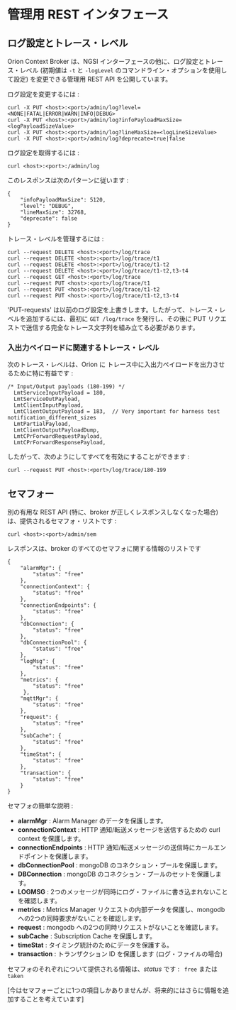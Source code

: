 # 管理用 REST インタフェース

## ログ設定とトレース・レベル

Orion Context Broker は、NGSI インターフェースの他に、ログ設定とトレース・レベル (初期値は `-t` と `-logLevel` のコマンドライン・オプションを使用して設定) を変更できる管理用 REST API を公開しています。

ログ設定を変更するには :

```
curl -X PUT <host>:<port>/admin/log?level=<NONE|FATAL|ERROR|WARN|INFO|DEBUG>
curl -X PUT <host>:<port>/admin/log?infoPayloadMaxSize=<logPayloadSizeValue>
curl -X PUT <host>:<port>/admin/log?lineMaxSize=<logLineSizeValue>
curl -X PUT <host>:<port>/admin/log?deprecate=true|false
```

ログ設定を取得するには :

```
curl <host>:<port>:/admin/log
```

このレスポンスは次のパターンに従います :

```
{
    "infoPayloadMaxSize": 5120,
    "level": "DEBUG",
    "lineMaxSize": 32768,
    "deprecate": false
}
```

トレース・レベルを管理するには :

```
curl --request DELETE <host>:<port>/log/trace
curl --request DELETE <host>:<port>/log/trace/t1
curl --request DELETE <host>:<port>/log/trace/t1-t2
curl --request DELETE <host>:<port>/log/trace/t1-t2,t3-t4
curl --request GET <host>:<port>/log/trace
curl --request PUT <host>:<port>/log/trace/t1
curl --request PUT <host>:<port>/log/trace/t1-t2
curl --request PUT <host>:<port>/log/trace/t1-t2,t3-t4
```

'PUT-requests' は以前のログ設定を上書きします。したがって、トレース・レベルを追加するには、最初に `GET /log/trace` を発行し、その後に PUT リクエストで送信する完全なトレース文字列を組み立てる必要があります。

### 入出力ペイロードに関連するトレース・レベル

次のトレース・レベルは、Orion に トレース中に入出力ペイロードを出力させるために特に有益です :

```
/* Input/Output payloads (180-199) */
  LmtServiceInputPayload = 180,
  LmtServiceOutPayload,
  LmtClientInputPayload,
  LmtClientOutputPayload = 183,  // Very important for harness test notification_different_sizes
  LmtPartialPayload,
  LmtClientOutputPayloadDump,
  LmtCPrForwardRequestPayload,
  LmtCPrForwardResponsePayload,
```

したがって、次のようにしてすべてを有効にすることができます :

```
curl --request PUT <host>:<port>/log/trace/180-199
```

## セマフォー

別の有用な REST API (特に、broker が正しくレスポンスしなくなった場合) は、提供されるセマフォ・リストです :

```
curl <host>:<port>/admin/sem
```

レスポンスは、broker のすべてのセマフォに関する情報のリストです

```
{
    "alarmMgr": {
        "status": "free"
    },
    "connectionContext": {
        "status": "free"
    },
    "connectionEndpoints": {
        "status": "free"
    },
    "dbConnection": {
        "status": "free"
    },
    "dbConnectionPool": {
        "status": "free"
    },
    "logMsg": {
        "status": "free"
    },
    "metrics": {
        "status": "free"
     },
    "mqttMgr": {
        "status": "free"
    },
    "request": {
        "status": "free"
    },
    "subCache": {
        "status": "free"
    },
    "timeStat": {
        "status": "free"
    },
    "transaction": {
        "status": "free"
    }
}
```

セマフォの簡単な説明 :  

* **alarmMgr** : Alarm Manager のデータを保護します。
* **connectionContext** : HTTP 通知/転送メッセージを送信するための curl context を保護します。
* **connectionEndpoints** : HTTP 通知/転送メッセージの送信時にカールエンドポイントを保護します。
* **dbConnectionPool** : mongoDB のコネクション・プールを保護します。
* **DBConnection** : mongoDB のコネクション・プールのセットを保護します。
* **LOGMSG** : 2つのメッセージが同時にログ・ファイルに書き込まれないことを確認します。
* **metrics** : Metrics Manager リクエストの内部データを保護し、mongodb への2つの同時要求がないことを確認します。
* **request** : mongodb への2つの同時リクエストがないことを確認します。
* **subCache** : Subscription Cache を保護します。
* **timeStat** : タイミング統計のためにデータを保護する。
* **transaction** : トランザクション ID を保護します (ログ・ファイルの場合)

セマフォのそれぞれについて提供される情報は、*status* です : ` free` または `taken`

[今はセマフォーごとに1つの項目しかありませんが、将来的にはさらに情報を追加することを考えています]

